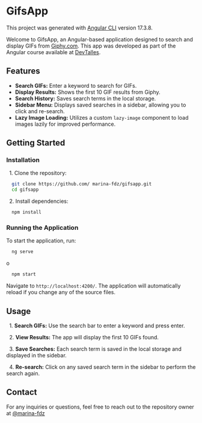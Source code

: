 # GifsApp

This project was generated with [Angular CLI](https://github.com/angular/angular-cli) version 17.3.8.

Welcome to GifsApp, an Angular-based application designed to search and display GIFs from [Giphy.com](https://developers.giphy.com/). This app was developed as part of the Angular course available at [DevTalles](https://cursos.devtalles.com/courses/take/angular).


## Features

- **Search GIFs:** Enter a keyword to search for GIFs.
- **Display Results:** Shows the first 10 GIF results from Giphy.
- **Search History:** Saves search terms in the local storage.
- **Sidebar Menu:** Displays saved searches in a sidebar, allowing you to click and re-search.
- **Lazy Image Loading:** Utilizes a custom `lazy-image` component to load images lazily for improved performance.



## Getting Started

### Installation

&nbsp; 1. Clone the repository:

```bash
  git clone https://github.com/ marina-fdz/gifsapp.git
  cd gifsapp
```

&nbsp; 2. Install dependencies:

```bash
  npm install
```

### Running the Application

To start the application, run:

```bash
  ng serve
```
o

```bash
  npm start
```

Navigate to `http://localhost:4200/`. The application will automatically reload if you change any of the source files.


## Usage

&nbsp; 1. **Search GIFs:** Use the search bar to enter a keyword and press enter.

&nbsp; 2. **View Results:** The app will display the first 10 GIFs found.

&nbsp; 3. **Save Searches:** Each search term is saved in the local storage and displayed in the sidebar.

&nbsp; 4. **Re-search:** Click on any saved search term in the sidebar to perform the search again.
## Contact

For any inquiries or questions, feel free to reach out to the repository owner at [@marina-fdz](https://www.github.com/marina-fdz)

